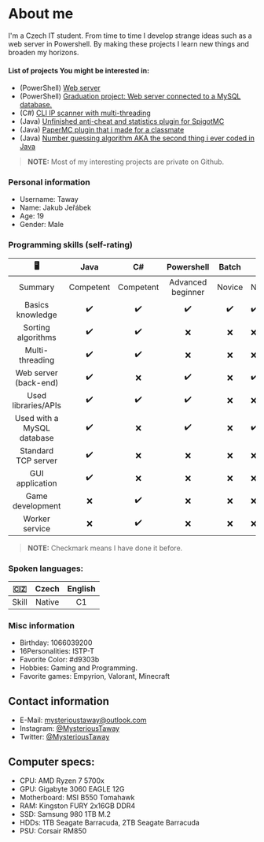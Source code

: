 # About me
I'm a Czech IT student. From time to time I develop strange ideas such as a web server in Powershell. By making these projects I learn new things and broaden my horizons. 
#### List of projects You might be interested in:
- (PowerShell) [Web server](https://github.com/MysteriousTaway/PowershellWebsite)
- (PowerShell) [Graduation project: Web server connected to a MySQL database.](https://github.com/MysteriousTaway/ShellPost)
- (C#) [CLI IP scanner with multi-threading](https://github.com/MysteriousTaway/IPScanner)
- (Java) [Unfinished anti-cheat and statistics plugin for SpigotMC](https://github.com/MysteriousTaway/MCL_Overseer)
- (Java) [PaperMC plugin that i made for a classmate](https://github.com/MysteriousTaway/PotionWalker)
- (Java) [Number guessing algorithm AKA the second thing i ever coded in Java](https://github.com/MysteriousTaway/AI-Number-Guesser)
> **NOTE:** Most of my interesting projects are private on Github.
### Personal information
- Username: Taway
- Name: Jakub Jeřábek
- Age: 19  
- Gender: Male  
### Programming skills (self-rating)
|              🖥️             	|    Java   	|     C#    	|     Powershell    	|  Batch 	| Go     	|
|:--------------------------:	|:---------:	|:---------:	|:-----------------:	|:------:	|--------	|
| Summary                    	| Competent 	| Competent 	| Advanced beginner 	| Novice 	| Novice 	|
| Basics knowledge           	| ✔️         	| ✔️         	| ✔️                 	| ✔️      	| ✔️      	|
| Sorting algorithms         	| ✔️         	| ✔️         	| ❌                 	| ❌      	| ❌      	|
| Multi-threading            	| ✔️         	| ✔️         	| ❌                 	| ❌      	| ❌      	|
| Web server (back-end)      	| ✔️         	| ❌         	| ✔️                 	| ❌      	| ✔️      	|
| Used libraries/APIs        	| ✔️         	| ✔️         	| ✔️                 	| ❌      	| ❌      	|
| Used with a MySQL database 	| ✔️         	| ❌         	| ✔️                 	| ❌      	| ✔️      	|
| Standard TCP server        	| ✔️         	| ❌         	| ❌                 	| ❌      	| ❌      	|
| GUI application            	| ✔️         	| ❌         	| ❌                 	| ❌      	| ❌      	|
| Game development           	| ❌         	| ✔️         	| ❌                 	| ❌      	| ❌      	|
| Worker service             	| ❌         	| ✔️         	| ❌                 	| ❌      	| ❌      	|
> **NOTE:** Checkmark means I  have done it before.
### Spoken languages:
|🇨🇿|Czech|English|
|:--:|:----------:|:-----:|
|Skill|Native|C1|
### Misc information
- Birthday: 1066039200  
- 16Personalities: ISTP-T
- Favorite Color: #d9303b
- Hobbies: Gaming and Programming.  
- Favorite games: Empyrion, Valorant, Minecraft  
## Contact information
- E-Mail: mysterioustaway@outlook.com
- Instagram: [@MysteriousTaway](https://www.instagram.com/mysterioustaway/)
- Twitter: [@MysteriousTaway](https://twitter.com/MysteriousTaway)
## Computer specs:
- CPU: AMD Ryzen 7 5700x  
- GPU: Gigabyte 3060 EAGLE 12G  
- Motherboard: MSI B550 Tomahawk  
- RAM: Kingston FURY 2x16GB DDR4  
- SSD: Samsung 980 1TB M.2  
- HDDs: 1TB Seagate Barracuda, 2TB Seagate Barracuda  
- PSU: Corsair RM850
